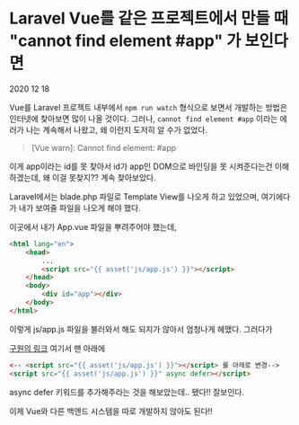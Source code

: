 # Laravel Vue를 같은 프로젝트에서 만들 때 "cannot find element #app" 가 보인다면

2020 12 18

Vue를 Laravel 프로젝트 내부에서 `npm run watch` 형식으로 보면서 개발하는 방법은 인터넷에 찾아보면 많이 나올 것이다. 그러나, `cannot find element #app` 이라는 에러가 나는 계속해서 나왔고, 왜 이런지 도저히 알 수가 없었다.

> [Vue warn]: Cannot find element: #app

이게 app이라는 id를 못 찾아서 id가 app인 DOM으로 바인딩을 못 시켜준다는건 이해하겠는데, 왜 이걸 못찾지?? 계속 찾아보았다.

Laravel에서는 blade.php 파일로 Template View를 나오게 하고 있었으며, 여기에다가 내가 보여줄 파일을 나오게 해야 했다.

이곳에서 내가 App.vue 파일을 뿌려주어야 했는데,

```html
<html lang="en">
    <head>
        ...
        <script src="{{ asset('js/app.js') }}"></script>
    </head>
    <body>
        <div id="app"></div>
    </body>
</html>
```

이렇게 js/app.js 파일을 불러와서 해도 되지가 않아서 엄청나게 헤맸다. 그러다가 

[구원의 링크](https://laracasts.com/discuss/channels/vue/vue-cannot-find-element-app) 여기서 맨 아래에 

```html
<-- <script src="{{ asset('js/app.js') }}"></script> 를 아래로 변경-->
<script src="{{ asset('js/app.js') }}" async defer></script>
```

async defer 키워드를 추가해주라는 것을 해보았는데.. 됐다!! 잘보인다.

이제 Vue와 다른 백엔드 시스템을 따로 개발하지 않아도 된다!!